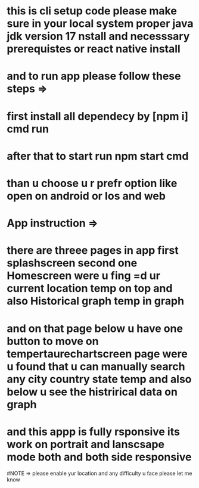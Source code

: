 #  this is cli setup code please make sure in your local system proper java jdk version 17 nstall and necesssary prerequistes or react native install 
#  and to run app please follow these steps =>
# first install all dependecy by [npm i] cmd run 
# after that to start run npm start  cmd
# than u choose u r prefr option like open on android or Ios and web 
# App instruction  =>
#  there are threee pages in app first splashscreen second one Homescreen were u fing =d ur current location temp on top and also Historical graph temp in graph 
# and on that page below u have one button to move on tempertaurechartscreen page were u found that u can manually search any city country state temp and also below u see the histrirical data on graph 
# and this appp is fully rsponsive its work on portrait and lanscsape mode both and both side responsive
#NOTE =>  please enable yur location and any difficulty u face please let me know
